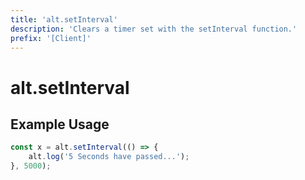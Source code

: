 ```yaml
---
title: 'alt.setInterval'
description: 'Clears a timer set with the setInterval function.'
prefix: '[Client]'
---
```


# alt.setInterval

## Example Usage

```js
const x = alt.setInterval(() => {
    alt.log('5 Seconds have passed...');
}, 5000);
```
